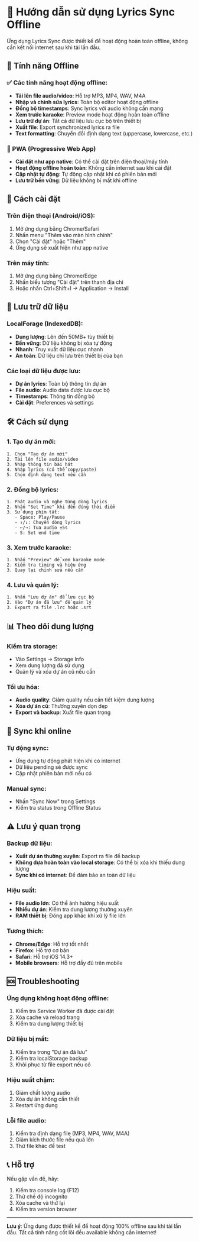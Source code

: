 # 🎵 Hướng dẫn sử dụng Lyrics Sync Offline

Ứng dụng Lyrics Sync được thiết kế để hoạt động hoàn toàn offline, không cần kết nối internet sau khi tải lần đầu.

## 🚀 Tính năng Offline

### ✅ Các tính năng hoạt động offline:
- **Tải lên file audio/video**: Hỗ trợ MP3, MP4, WAV, M4A
- **Nhập và chỉnh sửa lyrics**: Toàn bộ editor hoạt động offline
- **Đồng bộ timestamps**: Sync lyrics với audio không cần mạng
- **Xem trước karaoke**: Preview mode hoạt động hoàn toàn offline
- **Lưu trữ dự án**: Tất cả dữ liệu lưu cục bộ trên thiết bị
- **Xuất file**: Export synchronized lyrics ra file
- **Text formatting**: Chuyển đổi định dạng text (uppercase, lowercase, etc.)

### 📱 PWA (Progressive Web App)
- **Cài đặt như app native**: Có thể cài đặt trên điện thoại/máy tính
- **Hoạt động offline hoàn toàn**: Không cần internet sau khi cài đặt
- **Cập nhật tự động**: Tự động cập nhật khi có phiên bản mới
- **Lưu trữ bền vững**: Dữ liệu không bị mất khi offline

## 🔧 Cách cài đặt

### Trên điện thoại (Android/iOS):
1. Mở ứng dụng bằng Chrome/Safari
2. Nhấn menu "Thêm vào màn hình chính"
3. Chọn "Cài đặt" hoặc "Thêm"
4. Ứng dụng sẽ xuất hiện như app native

### Trên máy tính:
1. Mở ứng dụng bằng Chrome/Edge
2. Nhấn biểu tượng "Cài đặt" trên thanh địa chỉ
3. Hoặc nhấn Ctrl+Shift+I → Application → Install

## 💾 Lưu trữ dữ liệu

### LocalForage (IndexedDB):
- **Dung lượng**: Lên đến 50MB+ tùy thiết bị
- **Bền vững**: Dữ liệu không bị xóa tự động
- **Nhanh**: Truy xuất dữ liệu cực nhanh
- **An toàn**: Dữ liệu chỉ lưu trên thiết bị của bạn

### Các loại dữ liệu được lưu:
- **Dự án lyrics**: Toàn bộ thông tin dự án
- **File audio**: Audio data được lưu cục bộ
- **Timestamps**: Thông tin đồng bộ
- **Cài đặt**: Preferences và settings

## 🛠️ Cách sử dụng

### 1. Tạo dự án mới:
```
1. Chọn "Tạo dự án mới"
2. Tải lên file audio/video
3. Nhập thông tin bài hát
4. Nhập lyrics (có thể copy/paste)
5. Chọn định dạng text nếu cần
```

### 2. Đồng bộ lyrics:
```
1. Phát audio và nghe từng dòng lyrics
2. Nhấn "Set Time" khi đến đúng thời điểm
3. Sử dụng phím tắt:
   - Space: Play/Pause
   - ↑/↓: Chuyển dòng lyrics
   - ←/→: Tua audio ±5s
   - S: Set end time
```

### 3. Xem trước karaoke:
```
1. Nhấn "Preview" để xem karaoke mode
2. Kiểm tra timing và hiệu ứng
3. Quay lại chỉnh sửa nếu cần
```

### 4. Lưu và quản lý:
```
1. Nhấn "Lưu dự án" để lưu cục bộ
2. Vào "Dự án đã lưu" để quản lý
3. Export ra file .lrc hoặc .srt
```

## 📊 Theo dõi dung lượng

### Kiểm tra storage:
- Vào Settings → Storage Info
- Xem dung lượng đã sử dụng
- Quản lý và xóa dự án cũ nếu cần

### Tối ưu hóa:
- **Audio quality**: Giảm quality nếu cần tiết kiệm dung lượng
- **Xóa dự án cũ**: Thường xuyên dọn dẹp
- **Export và backup**: Xuất file quan trọng

## 🔄 Sync khi online

### Tự động sync:
- Ứng dụng tự động phát hiện khi có internet
- Dữ liệu pending sẽ được sync
- Cập nhật phiên bản mới nếu có

### Manual sync:
- Nhấn "Sync Now" trong Settings
- Kiểm tra status trong Offline Status

## ⚠️ Lưu ý quan trọng

### Backup dữ liệu:
- **Xuất dự án thường xuyên**: Export ra file để backup
- **Không dựa hoàn toàn vào local storage**: Có thể bị xóa khi thiếu dung lượng
- **Sync khi có internet**: Để đảm bảo an toàn dữ liệu

### Hiệu suất:
- **File audio lớn**: Có thể ảnh hưởng hiệu suất
- **Nhiều dự án**: Kiểm tra dung lượng thường xuyên
- **RAM thiết bị**: Đóng app khác khi xử lý file lớn

### Tương thích:
- **Chrome/Edge**: Hỗ trợ tốt nhất
- **Firefox**: Hỗ trợ cơ bản
- **Safari**: Hỗ trợ iOS 14.3+
- **Mobile browsers**: Hỗ trợ đầy đủ trên mobile

## 🆘 Troubleshooting

### Ứng dụng không hoạt động offline:
1. Kiểm tra Service Worker đã được cài đặt
2. Xóa cache và reload trang
3. Kiểm tra dung lượng thiết bị

### Dữ liệu bị mất:
1. Kiểm tra trong "Dự án đã lưu"
2. Kiểm tra localStorage backup
3. Khôi phục từ file export nếu có

### Hiệu suất chậm:
1. Giảm chất lượng audio
2. Xóa dự án không cần thiết
3. Restart ứng dụng

### Lỗi file audio:
1. Kiểm tra định dạng file (MP3, MP4, WAV, M4A)
2. Giảm kích thước file nếu quá lớn
3. Thử file khác để test

## 📞 Hỗ trợ

Nếu gặp vấn đề, hãy:
1. Kiểm tra console log (F12)
2. Thử chế độ incognito
3. Xóa cache và thử lại
4. Kiểm tra version browser

---

**Lưu ý**: Ứng dụng được thiết kế để hoạt động 100% offline sau khi tải lần đầu. Tất cả tính năng cốt lõi đều available không cần internet!
